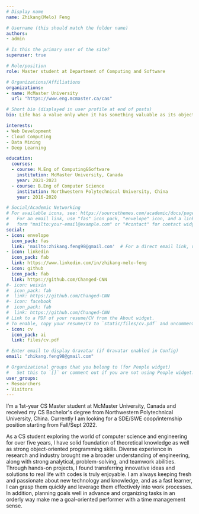 ```yaml
---
# Display name
name: Zhikang(Melo) Feng

# Username (this should match the folder name)
authors:
- admin

# Is this the primary user of the site?
superuser: true

# Role/position
role: Master student at Department of Computing and Software

# Organizations/Affiliations
organizations:
- name: McMaster University
  url: "https://www.eng.mcmaster.ca/cas"

# Short bio (displayed in user profile at end of posts)
bio: Life has a value only when it has something valuable as its object.

interests:
- Web Development
- Cloud Computing
- Data Mining
- Deep Learning

education:
  courses:
  - course: M.Eng of Computing&Software
    institution: McMaster University, Canada
    year: 2021-2023
  - course: B.Eng of Computer Science
    institution: Northwestern Polytechnical University, China
    year: 2016-2020

# Social/Academic Networking
# For available icons, see: https://sourcethemes.com/academic/docs/page-builder/#icons
#   For an email link, use "fas" icon pack, "envelope" icon, and a link in the
#   form "mailto:your-email@example.com" or "#contact" for contact widget.
social:
- icon: envelope
  icon_pack: fas
  link: 'mailto:zhikang.feng98@gmail.com'  # For a direct email link, use "mailto:test@example.org".
- icon: linkedin
  icon_pack: fab
  link: https://www.linkedin.com/in/zhikang-melo-feng
- icon: github
  icon_pack: fab
  link: https://github.com/Changed-CNN
#- icon: weixin
#  icon_pack: fab
#  link: https://github.com/Changed-CNN
#- icon: facebook
#  icon_pack: fab
#  link: https://github.com/Changed-CNN
# Link to a PDF of your resume/CV from the About widget.
# To enable, copy your resume/CV to `static/files/cv.pdf` and uncomment the lines below.
- icon: cv
  icon_pack: ai
  link: files/cv.pdf

# Enter email to display Gravatar (if Gravatar enabled in Config)
email: "zhikang.feng98@gmail.com"

# Organizational groups that you belong to (for People widget)
#   Set this to `[]` or comment out if you are not using People widget.
user_groups:
- Researchers
- Visitors
---
```


I’m a 1st-year CS Master student at McMaster University, Canada and received my CS Bachelor's degree from Northwestern Polytechnical University, China. Currently I am looking for a SDE/SWE coop/internship position starting from Fall/Sept 2022.

As a CS student exploring the world of computer science and engineering for over five years, I have solid foundation of theoretical knowledge as well as strong object-oriented programming skills. Diverse experience in research and industry brought me a broader understanding of engineering, along with strong analytical, problem-solving, and teamwork abilities. Through hands-on projects, I found transferring innovative ideas and solutions to real life with codes is truly enjoyable. I am always keeping fresh and passionate about new technology and knowledge, and as a fast learner, I can grasp them quickly and leverage them effectively into work processes. In addition, planning goals well in advance and organizing tasks in an orderly way make me a goal-oriented performer with a time management sense.
